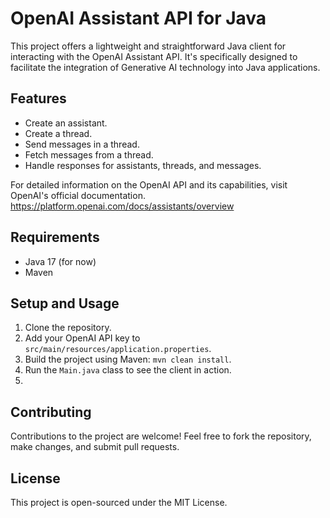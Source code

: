 
# OpenAI Assistant API for Java 

This project offers a lightweight and straightforward Java client for interacting with the OpenAI Assistant API. It's specifically designed to facilitate the integration of Generative AI technology into Java applications.

## Features

- Create an assistant.
- Create a thread.
- Send messages in a thread.
- Fetch messages from a thread.
- Handle responses for assistants, threads, and messages.

For detailed information on the OpenAI API and its capabilities, 
visit OpenAI's official documentation.
https://platform.openai.com/docs/assistants/overview


## Requirements

- Java 17 (for now)
- Maven

## Setup and Usage

1. Clone the repository.
2. Add your OpenAI API key to `src/main/resources/application.properties`.
3. Build the project using Maven: `mvn clean install`.
4. Run the `Main.java` class to see the client in action.
5. 

## Contributing

Contributions to the project are welcome! Feel free to fork the repository, make changes, and submit pull requests.

## License

This project is open-sourced under the MIT License.
